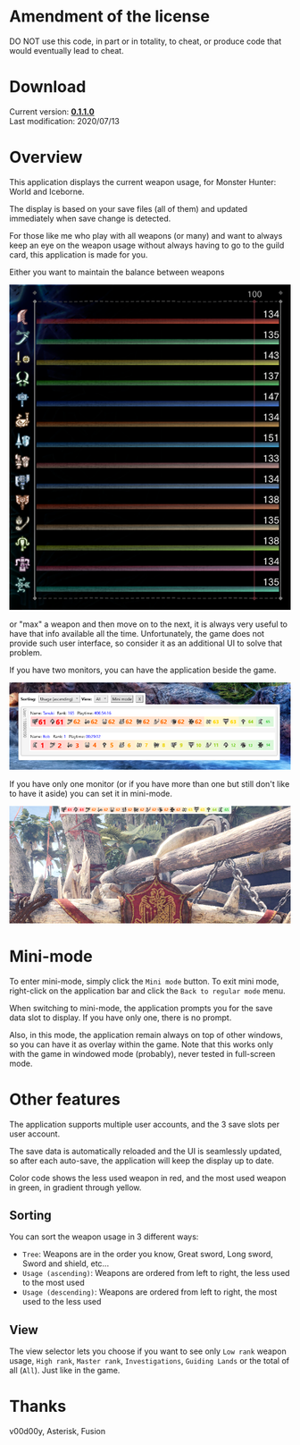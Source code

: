 # Amendment of the license

DO NOT use this code, in part or in totality, to cheat, or produce code that would eventually lead to cheat.

# Download

Current version: <b><a href="https://tanukisharp.github.io/MHWWeaponUsage/download.html">0.1.1.0</a></b><br/>
Last modification: 2020/07/13

# Overview

This application displays the current weapon usage, for Monster Hunter: World and Iceborne.

The display is based on your save files (all of them) and updated immediately when save change is detected.

For those like me who play with all weapons (or many) and want to always keep an eye on the weapon usage without always having to go to the guild card, this application is made for you.

Either you want to maintain the balance between weapons

![Balanced weapons usage](docs/screenshot03.png)

or "max" a weapon and then move on to the next, it is always very useful to have that info available all the time. Unfortunately, the game does not provide such user interface, so consider it as an additional UI to solve that problem.

If you have two monitors, you can have the application beside the game.

![Normal size app](docs/screenshot01.png)

If you have only one monitor (or if you have more than one but still don't like to have it aside) you can set it in mini-mode.

![Mini mode](docs/screenshot02.png)

# Mini-mode

To enter mini-mode, simply click the `Mini mode` button. To exit mini mode, right-click on the application bar and click the `Back to regular mode` menu.

When switching to mini-mode, the application prompts you for the save data slot to display. If you have only one, there is no prompt.

Also, in this mode, the application remain always on top of other windows, so you can have it as overlay within the game. Note that this works only with the game in windowed mode (probably), never tested in full-screen mode.

# Other features

The application supports multiple user accounts, and the 3 save slots per user account.

The save data is automatically reloaded and the UI is seamlessly updated, so after each auto-save, the application will keep the display up to date.

Color code shows the less used weapon in red, and the most used weapon in green, in gradient through yellow.

## Sorting

You can sort the weapon usage in 3 different ways:
- `Tree`: Weapons are in the order you know, Great sword, Long sword, Sword and shield, etc...
- `Usage (ascending)`: Weapons are ordered from left to right, the less used to the most used
- `Usage (descending)`: Weapons are ordered from left to right, the most used to the less used

## View

The view selector lets you choose if you want to see only `Low rank` weapon usage, `High rank`, `Master rank`, `Investigations`, `Guiding Lands` or the total of all (`All`). Just like in the game.

# Thanks

v00d00y, Asterisk, Fusion
